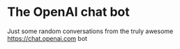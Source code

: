 # The OpenAI chat bot

Just some random conversations from the truly awesome https://chat.openai.com bot
